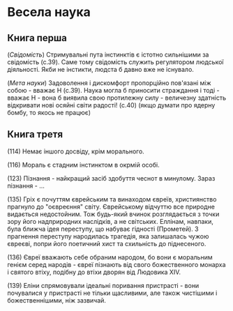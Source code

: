 ﻿# Весела наука

## Книга перша

(*Свідомість*) Стримувальні пута інстинктів є істотно сильнішими за свідомість (с.39). Саме тому свідомість служить регулятором людської діяльності. Якби не інстикти, людста б давно вже не існувало.

(*Мета науки*) Задоволення і дискомфорт пропорційно пов'язані між собою - вважає Н (с.39). Наука могла б приносити страждання і тоді - вважає Н - вона б виявила свою протилежну силу - величезну здатність відкривати нові осяйні світи радості! (с.40) (якщо думати про ядерну бомбу, то якось не працює)


                                            
## Книга третя

(114) Немає іншого досвіду, крім морального.

(116) Мораль є стадним інстинктом в окрмій особі.

(123) Пізнання - найкращий засіб здобуття чеснот в минулому. Зараз пізнання - ...

(135) Гріх є почуттям єврейським та винаходом євреїв, християнство прагнуло до "оєвреєння" світу. Єврейському відчуттю все природне видається недостойним. Тож будь-який вчинок розглядається з точки зору його надприродних наслідків, а не світських. Еллінам, навпаки, була ближча ідея переступу, що набуває гідності (Прометей). З прагнення переступу народилась трагедія, яка залишалась чужою євреєві, попри його поетичний хист та схильність до піднесеного.

(136) Євреї вважають себе обраним народом, бо вони є моральним генієм серед народів - євреї пізнають від свого божественного монарха і святого втіху, подібну до втіхи дворян від Людовика XIV.

(139) Еліни спрямовували ідеальні поривання пристрасті - вони почувалися у пристрасті не тільки щасливими, але також чистішими і божественнішими, ніж зазвичай.



